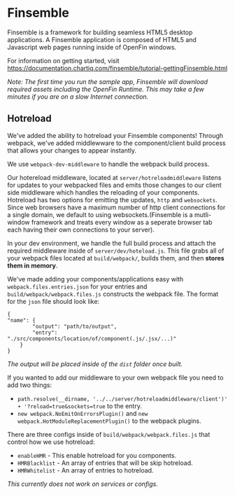 # Finsemble

Finsemble is a framework for building seamless HTML5 desktop applications. A Finsemble application is composed of HTML5 and Javascript web pages running inside of OpenFin windows.

For information on getting started, visit https://documentation.chartiq.com/finsemble/tutorial-gettingFinsemble.html

*Note: The first time you run the sample app, Finsemble will download required assets including the OpenFin Runtime. This may take a few minutes if you are on a slow Internet connection.*

## Hotreload

We've added the ability to hotreload your Finsemble components! Through webpack, we've added middlewware to the component/client build process that allows your changes to appear instantly.

We use `webpack-dev-middleware` to handle the webpack build process.

Our hotereload middleware, located at `server/hotreloadmiddleware` listens for updates to your webpacked files and emits those changes to our client side middleware which handles the reloading of your components. Hotreload has two options for emitting the updates, `http` and `websockets`. Since web browsers have a maximum number of http client connections for a single domain, we default to using websockets.(Finsemble is a mutli-window framework and treats every window as a seperate browser tab each having their own connections to your server).

In your dev environment, we handle the full build process and attach the required middleware inside of `server/dev/hoteload.js`. This file grabs all of your webpack files located at `build/webpack/`, builds them, and then <b>stores them in memory</b>.

We've made adding your components/applications easy with `webpack.files.entries.json` for your entries and `build/webpack/webpack.files.js` constructs the webpack file.
The format for the `json` file should look like:
```
{
"name": {
        "output": "path/to/output",
        "entry": "./src/components/location/of/component(.js/.jsx/...)"
    }
}
```
*The output will be placed inside of the `dist` folder once built.*

If you wanted to add our middleware to your own webpack file you need to add two things:

* `path.resolve(__dirname, '../../server/hotreloadmiddleware/client')' + '?reload=true&sockets=true` to the entry.
* `new webpack.NoEmitOnErrorsPlugin()` and `new webpack.HotModuleReplacementPlugin()` to the webpack plugins.


 There are three configs inside of `build/webpack/webpack.files.js` that control how we use hotreload:

* `enableHMR` -  This enable hotreload for you components.
* `HMRBlacklist` - An array of entries that will be skip hotreload.
* `HMRWhitelist` -  An array of entries to hotreload.

*This currently does not work on services or configs.*
